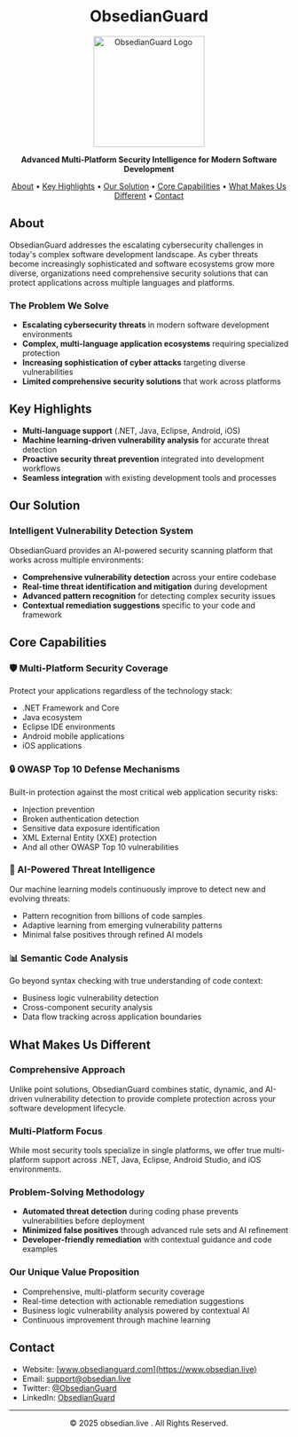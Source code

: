 <h1 align="center">ObsedianGuard</h1>

<p align="center">
  <img src="https://github.com/user-attachments/assets/b25979e1-05f3-4ab7-ae68-729bf6792a72" alt="ObsedianGuard Logo" width="200" height="200">
</p>

<p align="center">
  <strong>Advanced Multi-Platform Security Intelligence for Modern Software Development</strong>
</p>

<p align="center">
  <a href="#about">About</a> •
  <a href="#key-highlights">Key Highlights</a> •
  <a href="#our-solution">Our Solution</a> •
  <a href="#core-capabilities">Core Capabilities</a> •
  <a href="#what-makes-us-different">What Makes Us Different</a> •
  <a href="#contact">Contact</a>
</p>

## About

ObsedianGuard addresses the escalating cybersecurity challenges in today's complex software development landscape. As cyber threats become increasingly sophisticated and software ecosystems grow more diverse, organizations need comprehensive security solutions that can protect applications across multiple languages and platforms.

### The Problem We Solve

- **Escalating cybersecurity threats** in modern software development environments
- **Complex, multi-language application ecosystems** requiring specialized protection
- **Increasing sophistication of cyber attacks** targeting diverse vulnerabilities
- **Limited comprehensive security solutions** that work across platforms

## Key Highlights

- **Multi-language support** (.NET, Java, Eclipse, Android, iOS)
- **Machine learning-driven vulnerability analysis** for accurate threat detection
- **Proactive security threat prevention** integrated into development workflows
- **Seamless integration** with existing development tools and processes

## Our Solution

### Intelligent Vulnerability Detection System

ObsedianGuard provides an AI-powered security scanning platform that works across multiple environments:

- **Comprehensive vulnerability detection** across your entire codebase
- **Real-time threat identification and mitigation** during development
- **Advanced pattern recognition** for detecting complex security issues
- **Contextual remediation suggestions** specific to your code and framework

## Core Capabilities

### 🛡️ Multi-Platform Security Coverage

Protect your applications regardless of the technology stack:

- .NET Framework and Core
- Java ecosystem
- Eclipse IDE environments
- Android mobile applications
- iOS applications

### 🔒 OWASP Top 10 Defense Mechanisms

Built-in protection against the most critical web application security risks:

- Injection prevention
- Broken authentication detection
- Sensitive data exposure identification
- XML External Entity (XXE) protection
- And all other OWASP Top 10 vulnerabilities

### 🧠 AI-Powered Threat Intelligence

Our machine learning models continuously improve to detect new and evolving threats:

- Pattern recognition from billions of code samples
- Adaptive learning from emerging vulnerability patterns
- Minimal false positives through refined AI models

### 📊 Semantic Code Analysis

Go beyond syntax checking with true understanding of code context:

- Business logic vulnerability detection
- Cross-component security analysis
- Data flow tracking across application boundaries

## What Makes Us Different

### Comprehensive Approach

Unlike point solutions, ObsedianGuard combines static, dynamic, and AI-driven vulnerability detection to provide complete protection across your software development lifecycle.

### Multi-Platform Focus

While most security tools specialize in single platforms, we offer true multi-platform support across .NET, Java, Eclipse, Android Studio, and iOS environments.

### Problem-Solving Methodology

- **Automated threat detection** during coding phase prevents vulnerabilities before deployment
- **Minimized false positives** through advanced rule sets and AI refinement
- **Developer-friendly remediation** with contextual guidance and code examples

### Our Unique Value Proposition

- Comprehensive, multi-platform security coverage
- Real-time detection with actionable remediation suggestions
- Business logic vulnerability analysis powered by contextual AI
- Continuous improvement through machine learning

## Contact

- Website: [www.obsedianguard.com](https://www.obsedian.live)
- Email: support@obsedian.live
- Twitter: [@ObsedianGuard](https://twitter.com/ObsedianGuard)
- LinkedIn: [ObsedianGuard](https://linkedin.com/company/obsedianguard)

---

<p align="center">© 2025 obsedian.live . All Rights Reserved.</p>
